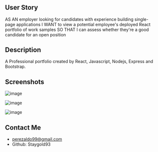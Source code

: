 #
## User Story 
AS AN employer looking for candidates with experience building single-page applications
I WANT to view a potential employee's deployed React portfolio of work samples
SO THAT I can assess whether they're a good candidate for an open position


## Description 
A Professional portfolio created by React, Javascript, Nodejs, Express and Bootstrap. 



## Screenshots 
![image](https://user-images.githubusercontent.com/112224915/227688768-80375ab0-6af4-49a9-b7ba-2a03e54fd5a8.png)

![image](https://user-images.githubusercontent.com/112224915/227688869-502c65f1-6c07-4bc1-a167-9ec507a3fb54.png)

![image](https://user-images.githubusercontent.com/112224915/227688921-6a4a8c71-df5e-4ba6-b4e9-78a1556d53af.png)


## Contact Me 
* perezaldo99@gmail.com 
* Github: Staygold93

